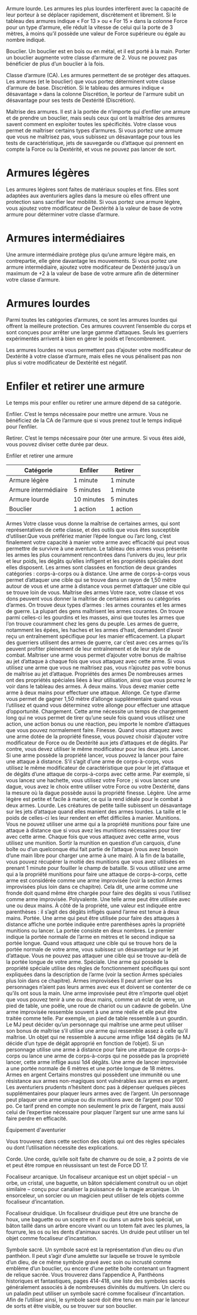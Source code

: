 Armure lourde. Les armures les plus lourdes interfèrent avec la capacité de leur porteur à se déplacer rapidement, discrètement et librement. Si le tableau des armures indique « For 13 » ou « For 15 » dans la colonne Force pour un type d’armure, elle réduit la vitesse de celui qui la porte de 3 mètres, à moins qu’il possède une valeur de Force supérieure ou égale au nombre indiqué.

Bouclier. Un bouclier est en bois ou en métal, et il est porté à la main. Porter un bouclier augmente votre classe d’armure de 2. Vous ne pouvez pas bénéficier de plus d’un bouclier à la fois.

Classe d’armure (CA). Les armures permettent de se protéger des attaques. Les armures (et le bouclier) que vous portez déterminent votre classe d’armure de base. Discrétion. Si le tableau des armures indique « désavantage » dans la colonne Discrétion, le porteur de l'armure subit un désavantage pour ses tests de Dextérité (Discrétion).

Maîtrise des armures. Il est à la portée de n’importe qui d’enfiler une armure et de prendre un bouclier, mais seuls ceux qui ont la maîtrise des armures savent comment en exploiter toutes les spécificités. Votre classe vous permet de maîtriser certains types d’armures. Si vous portez une armure que vous ne maîtrisez pas, vous subissez un désavantage pour tous les tests de caractéristique, jets de sauvegarde ou d’attaque qui prennent en compte la Force ou la Dextérité, et vous ne pouvez pas lancer de sort.


# Armures légères

Les armures légères sont faites de matériaux souples et fins. Elles sont adaptées aux aventuriers agiles dans la mesure où elles offrent une protection sans sacrifier leur mobilité. Si vous portez une armure légère, vous ajoutez votre modificateur de Dextérité à la valeur de base de votre armure pour déterminer votre classe d’armure.

# Armures intermédiaires

Une armure intermédiaire protège plus qu’une armure légère mais, en contrepartie, elle gène davantage les mouvements. Si vous portez une armure intermédiaire, ajoutez votre modificateur de Dextérité jusqu’à un maximum de +2 à la valeur de base de votre armure afin de déterminer votre classe d’armure.

# Armures lourdes

Parmi toutes les catégories d’armures, ce sont les armures lourdes qui offrent la meilleure protection. Ces armures couvrent l’ensemble du corps et sont conçues pour arrêter une large gamme d’attaques. Seuls les guerriers expérimentés arrivent à bien en gérer le poids et l’encombrement.

Les armures lourdes ne vous permettent pas d’ajouter votre modificateur de Dextérité à votre classe d’armure, mais elles ne vous pénalisent pas non plus si votre modificateur de Dextérité est négatif.

# Enfiler et retirer une armure

Le temps mis pour enfiler ou retirer une armure dépend de sa catégorie.

Enfiler. C’est le temps nécessaire pour mettre une armure. Vous ne bénéficiez de la CA de l’armure que si vous prenez tout le temps indiqué pour l’enfiler.

Retirer. C’est le temps nécessaire pour ôter une armure. Si vous êtes aidé, vous pouvez diviser cette durée par deux.

Enfiler et retirer une armure

|Catégorie|Enfiler|Retirer|
|---|---|---|
|Armure légère|1 minute|1 minute|
|Armure intermédiaire|5 minutes|1 minute|
|Armure lourde|10 minutes|5 minutes|
|Bouclier|1 action|1 action|







Armes
Votre classe vous donne la maîtrise de certaines armes,
qui sont représentatives de cette classe, et des outils que
vous êtes susceptible d’utiliser.Que vous préfériez manier
l’épée longue ou l’arc long, c’est finalement votre
capacité à manier votre arme avec efficacité qui peut
vous permettre de survivre à une aventure.
Le tableau des armes vous présente les armes les plus
couramment rencontrées dans l’univers du jeu, leur prix
et leur poids, les dégâts qu’elles infligent et les propriétés
spéciales dont elles disposent. Les armes sont classées
en fonction de deux grandes catégories : corps-à-corps
ou à distance. Une arme de corps-à-corps vous permet
d’attaquer une cible qui se trouve dans un rayon de 1,50
mètre autour de vous et une arme à distance vous permet
d’attaquer une cible qui se trouve loin de vous.
Maîtrise des armes
Votre race, votre classe et vos dons peuvent vous
donner la maîtrise de certaines armes ou catégories
d’armes. On trouve deux types d’armes : les armes courantes
et les armes de guerre. La plupart des gens maîtrisent
les armes courantes. On trouve parmi celles-ci
les gourdins et les masses, ainsi que toutes les armes que
l’on trouve couramment chez les gens du peuple. Les
armes de guerre, notamment les épées, les haches et les
armes d’hast, demandent d’avoir reçu un entraînement
spécifique pour les manier efficacement. La plupart des
guerriers utilisent des armes de guerre, car c’est avec ces
armes qu’ils peuvent profiter pleinement de leur entraînement
et de leur style de combat.
Maîtriser une arme vous permet d’ajouter votre bonus
de maîtrise au jet d’attaque à chaque fois que vous
attaquez avec cette arme. Si vous utilisez une arme que
vous ne maîtrisez pas, vous n’ajoutez pas votre bonus de
maîtrise au jet d’attaque.
Propriétés des armes
De nombreuses armes ont des propriétés spéciales
liées à leur utilisation, ainsi que vous pourrez le voir
dans le tableau des armes.
À deux mains. Vous devez manier cette arme à deux
mains pour effectuer une attaque.
Allonge. Ce type d’arme vous permet de gagner 1,50
mètre d’allonge supplémentaire quand vous l’utilisez
et quand vous déterminez votre allonge pour effectuer
une attaque d’opportunité.
Chargement. Cette arme nécessite un temps de
chargement long qui ne vous permet de tirer qu’une
seule fois quand vous utilisez une action, une action bonus
ou une réaction, peu importe le nombre d’attaques
que vous pouvez normalement faire.
Finesse. Quand vous attaquez avec une arme dotée
de la propriété finesse, vous pouvez choisir d’ajouter
votre modificateur de Force ou de Dextérité aux jets
d’attaques et de dégâts. Par contre, vous devez utiliser
le même modificateur pour les deux jets.
Lancer. Si une arme possède la propriété lancer, vous
pouvez la lancer pour faire une attaque à distance. S’il
s’agit d’une arme de corps-à-corps, vous utilisez le même
modificateur de caractéristique que pour le jet d’attaque
et de dégâts d’une attaque de corps-à-corps avec cette
arme. Par exemple, si vous lancez une hachette, vous utilisez
votre Force ; si vous lancez une dague, vous avez le
choix entre utiliser votre Force ou votre Dextérité, dans
la mesure où la dague possède aussi la propriété finesse.
Légère. Une arme légère est petite et facile à manier,
ce qui la rend idéale pour le combat à deux armes.
Lourde. Les créatures de petite taille subissent un désavantage
sur les jets d’attaque quand elles manient des
armes lourdes. La taille et le poids de celles-ci les leur
rendent en effet difficiles à manier.
Munitions. Vous ne pouvez utiliser une arme qui a la
propriété munitions pour faire une attaque à distance que
si vous avez les munitions nécessaires pour tirer avec cette
arme. Chaque fois que vous attaquez avec cette arme, vous
utilisez une munition. Sortir la munition en question d’un
carquois, d’une boîte ou d’un quelconque étui fait partie de
l’attaque (vous avez besoin d’une main libre pour charger
une arme à une main). À la fin de la bataille, vous pouvez
récupérer la moitié des munitions que vous avez utilisées
en prenant 1 minute pour fouiller le champ de bataille.
Si vous utilisez une arme qui a la propriété munitions
pour faire une attaque de corps-à-corps, cette arme est
considérée comme une arme improvisée (voir la section
Armes improvisées plus loin dans ce chapitre). Cela dit,
une arme comme une fronde doit quand même être
chargée pour faire des dégâts si vous l’utilisez comme
arme improvisée.
Polyvalente. Une telle arme peut être utilisée avec
une ou deux mains. À côté de la propriété, une valeur
est indiquée entre parenthèses : il s’agit des dégâts infligés
quand l’arme est tenue à deux mains.
Portée. Une arme qui peut être utilisée pour faire des
attaques à distance affiche une portée indiquée entre
parenthèses après la propriété munitions ou lancer. La
portée consiste en deux nombres. Le premier indique
la portée normale de l’arme en mètres et le second indique
sa portée longue. Quand vous attaquez une cible
qui se trouve hors de la portée normale de votre arme,
vous subissez un désavantage sur le jet d’attaque. Vous
ne pouvez pas attaquer une cible qui se trouve au-delà
de la portée longue de votre arme.
Spéciale. Une arme qui possède la propriété spéciale
utilise des règles de fonctionnement spécifiques qui
sont expliquées dans la description de l’arme (voir la
section Armes spéciales plus loin dans ce chapitre).
Armes improvisées
Il peut arriver que les personnages n’aient pas leurs
armes avec eux et doivent se contenter de ce qu’ils ont
sous la main. Une arme improvisée peut être n’importe
quel objet que vous pouvez tenir à une ou deux mains,
comme un éclat de verre, un pied de table, une poêle,
une roue de chariot ou un cadavre de gobelin.
Une arme improvisée ressemble souvent à une arme
réelle et elle peut être traitée comme telle. Par exemple,
un pied de table ressemble à un gourdin. Le MJ peut
décider qu’un personnage qui maîtrise une arme peut
utiliser son bonus de maîtrise s’il utilise une arme qui
ressemble assez à celle qu’il maîtrise.
Un objet qui ne ressemble à aucune arme inflige 1d4
dégâts (le MJ décide d’un type de dégât approprié en
fonction de l’objet). Si un personnage utilise une arme
à distance pour faire une attaque de corps-à-corps ou
lance une arme de corps-à-corps qui ne possède pas
la propriété lancer, cette arme inflige aussi 1d4 dégâts.
Une arme de lancer improvisée a une portée normale
de 6 mètres et une portée longue de 18 mètres.
Armes en argent
Certains monstres qui possèdent une immunité ou
une résistance aux armes non-magiques sont vulnérables
aux armes en argent. Les aventuriers prudents
n’hésitent donc pas à dépenser quelques pièces supplémentaires
pour plaquer leurs armes avec de l’argent.
Un personnage peut plaquer une arme unique ou dix
munitions avec de l’argent pour 100 po. Ce tarif prend
en compte non seulement le prix de l’argent, mais aussi
celui de l’expertise nécessaire pour plaquer l’argent sur
une arme sans lui faire perdre en efficacité.












Équipement d'aventurier


Vous trouverez dans cette section des objets qui ont
des règles spéciales ou dont l’utilisation nécessite des
explications.





Corde. Une corde, qu’elle soit faite de chanvre ou de
soie, a 2 points de vie et peut être rompue en réussissant
un test de Force DD 17.









Focaliseur arcanique. Un focaliseur arcanique est
un objet spécial – un orbe, un cristal, une baguette, un
bâton spécialement construit ou un objet similaire –
conçu pour canaliser la puissance de la magie arcanique.
Un ensorceleur, un sorcier ou un magicien peut
utiliser de tels objets comme focaliseur d’incantation.

Focaliseur druidique. Un focaliseur druidique
peut être une branche de houx, une baguette ou un
sceptre en if ou dans un autre bois spécial, un bâton
taillé dans un arbre encore vivant ou un totem fait avec
les plumes, la fourrure, les os ou les dents d’animaux
sacrés. Un druide peut utiliser un tel objet comme focaliseur
d’incantation.





















Symbole sacré. Un symbole sacré est la représentation
d’un dieu ou d’un panthéon. Il peut s’agir d’une
amulette sur laquelle se trouve le symbole d’un dieu, de
ce même symbole gravé avec soin ou incrusté comme
emblème d’un bouclier, ou encore d’une petite boîte
contenant un fragment de relique sacrée. Vous trouverez
dans l’appendice A, Panthéons historiques et fantastiques,
pages 414-418, une liste des symboles sacrés généralement
associés à de nombreuses divinités du multivers.
Un clerc ou un paladin peut utiliser un symbole sacré
comme focaliseur d’incantation. Afin de l’utiliser ainsi,
le symbole sacré doit être tenu en main par le lanceur de
sorts et être visible, ou se trouver sur son bouclier.


